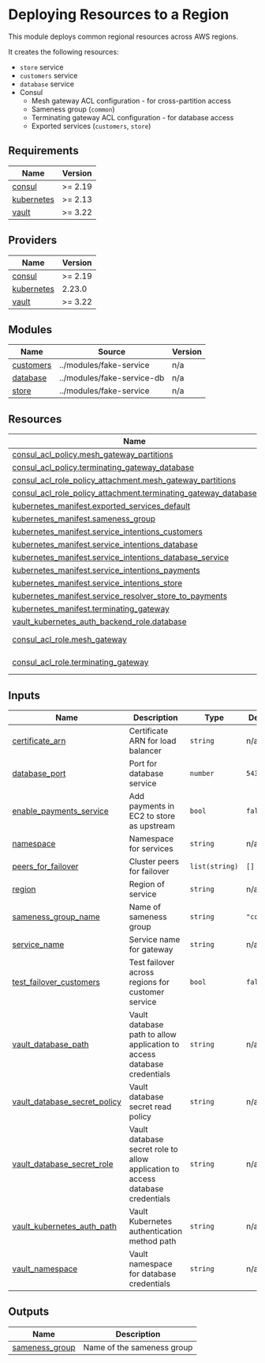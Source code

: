 # Deploying Resources to a Region

This module deploys common regional resources across AWS regions.

It creates the following resources:

- `store` service
- `customers` service
- `database` service
- Consul
    - Mesh gateway ACL configuration - for cross-partition access
    - Sameness group (`common`)
    - Terminating gateway ACL configuration - for database access
    - Exported services (`customers`, `store`)

## Requirements

| Name | Version |
|------|---------|
| <a name="requirement_consul"></a> [consul](#requirement\_consul) | >= 2.19 |
| <a name="requirement_kubernetes"></a> [kubernetes](#requirement\_kubernetes) | >= 2.13 |
| <a name="requirement_vault"></a> [vault](#requirement\_vault) | >= 3.22 |

## Providers

| Name | Version |
|------|---------|
| <a name="provider_consul"></a> [consul](#provider\_consul) | >= 2.19 |
| <a name="provider_kubernetes"></a> [kubernetes](#provider\_kubernetes) | 2.23.0 |
| <a name="provider_vault"></a> [vault](#provider\_vault) | >= 3.22 |

## Modules

| Name | Source | Version |
|------|--------|---------|
| <a name="module_customers"></a> [customers](#module\_customers) | ../modules/fake-service | n/a |
| <a name="module_database"></a> [database](#module\_database) | ../modules/fake-service-db | n/a |
| <a name="module_store"></a> [store](#module\_store) | ../modules/fake-service | n/a |

## Resources

| Name | Type |
|------|------|
| [consul_acl_policy.mesh_gateway_partitions](https://registry.terraform.io/providers/hashicorp/consul/latest/docs/resources/acl_policy) | resource |
| [consul_acl_policy.terminating_gateway_database](https://registry.terraform.io/providers/hashicorp/consul/latest/docs/resources/acl_policy) | resource |
| [consul_acl_role_policy_attachment.mesh_gateway_partitions](https://registry.terraform.io/providers/hashicorp/consul/latest/docs/resources/acl_role_policy_attachment) | resource |
| [consul_acl_role_policy_attachment.terminating_gateway_database](https://registry.terraform.io/providers/hashicorp/consul/latest/docs/resources/acl_role_policy_attachment) | resource |
| [kubernetes_manifest.exported_services_default](https://registry.terraform.io/providers/hashicorp/kubernetes/latest/docs/resources/manifest) | resource |
| [kubernetes_manifest.sameness_group](https://registry.terraform.io/providers/hashicorp/kubernetes/latest/docs/resources/manifest) | resource |
| [kubernetes_manifest.service_intentions_customers](https://registry.terraform.io/providers/hashicorp/kubernetes/latest/docs/resources/manifest) | resource |
| [kubernetes_manifest.service_intentions_database](https://registry.terraform.io/providers/hashicorp/kubernetes/latest/docs/resources/manifest) | resource |
| [kubernetes_manifest.service_intentions_database_service](https://registry.terraform.io/providers/hashicorp/kubernetes/latest/docs/resources/manifest) | resource |
| [kubernetes_manifest.service_intentions_payments](https://registry.terraform.io/providers/hashicorp/kubernetes/latest/docs/resources/manifest) | resource |
| [kubernetes_manifest.service_intentions_store](https://registry.terraform.io/providers/hashicorp/kubernetes/latest/docs/resources/manifest) | resource |
| [kubernetes_manifest.service_resolver_store_to_payments](https://registry.terraform.io/providers/hashicorp/kubernetes/latest/docs/resources/manifest) | resource |
| [kubernetes_manifest.terminating_gateway](https://registry.terraform.io/providers/hashicorp/kubernetes/latest/docs/resources/manifest) | resource |
| [vault_kubernetes_auth_backend_role.database](https://registry.terraform.io/providers/hashicorp/vault/latest/docs/resources/kubernetes_auth_backend_role) | resource |
| [consul_acl_role.mesh_gateway](https://registry.terraform.io/providers/hashicorp/consul/latest/docs/data-sources/acl_role) | data source |
| [consul_acl_role.terminating_gateway](https://registry.terraform.io/providers/hashicorp/consul/latest/docs/data-sources/acl_role) | data source |

## Inputs

| Name | Description | Type | Default | Required |
|------|-------------|------|---------|:--------:|
| <a name="input_certificate_arn"></a> [certificate\_arn](#input\_certificate\_arn) | Certificate ARN for load balancer | `string` | n/a | yes |
| <a name="input_database_port"></a> [database\_port](#input\_database\_port) | Port for database service | `number` | `5432` | no |
| <a name="input_enable_payments_service"></a> [enable\_payments\_service](#input\_enable\_payments\_service) | Add payments in EC2 to store as upstream | `bool` | `false` | no |
| <a name="input_namespace"></a> [namespace](#input\_namespace) | Namespace for services | `string` | n/a | yes |
| <a name="input_peers_for_failover"></a> [peers\_for\_failover](#input\_peers\_for\_failover) | Cluster peers for failover | `list(string)` | `[]` | no |
| <a name="input_region"></a> [region](#input\_region) | Region of service | `string` | n/a | yes |
| <a name="input_sameness_group_name"></a> [sameness\_group\_name](#input\_sameness\_group\_name) | Name of sameness group | `string` | `"common"` | no |
| <a name="input_service_name"></a> [service\_name](#input\_service\_name) | Service name for gateway | `string` | n/a | yes |
| <a name="input_test_failover_customers"></a> [test\_failover\_customers](#input\_test\_failover\_customers) | Test failover across regions for customer service | `bool` | `false` | no |
| <a name="input_vault_database_path"></a> [vault\_database\_path](#input\_vault\_database\_path) | Vault database path to allow application to access database credentials | `string` | n/a | yes |
| <a name="input_vault_database_secret_policy"></a> [vault\_database\_secret\_policy](#input\_vault\_database\_secret\_policy) | Vault database secret read policy | `string` | n/a | yes |
| <a name="input_vault_database_secret_role"></a> [vault\_database\_secret\_role](#input\_vault\_database\_secret\_role) | Vault database secret role to allow application to access database credentials | `string` | n/a | yes |
| <a name="input_vault_kubernetes_auth_path"></a> [vault\_kubernetes\_auth\_path](#input\_vault\_kubernetes\_auth\_path) | Vault Kubernetes authentication method path | `string` | n/a | yes |
| <a name="input_vault_namespace"></a> [vault\_namespace](#input\_vault\_namespace) | Vault namespace for database credentials | `string` | n/a | yes |

## Outputs

| Name | Description |
|------|-------------|
| <a name="output_sameness_group"></a> [sameness\_group](#output\_sameness\_group) | Name of the sameness group |
